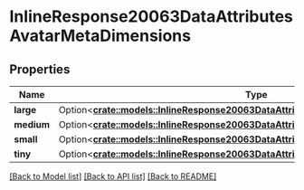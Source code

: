 # InlineResponse20063DataAttributesAvatarMetaDimensions

## Properties

Name | Type | Description | Notes
------------ | ------------- | ------------- | -------------
**large** | Option<[**crate::models::InlineResponse20063DataAttributesAvatarMetaDimensionsLarge**](inline_response_200_63_data_attributes_avatar_meta_dimensions_large.md)> |  | [optional]
**medium** | Option<[**crate::models::InlineResponse20063DataAttributesAvatarMetaDimensionsLarge**](inline_response_200_63_data_attributes_avatar_meta_dimensions_large.md)> |  | [optional]
**small** | Option<[**crate::models::InlineResponse20063DataAttributesAvatarMetaDimensionsSmall**](inline_response_200_63_data_attributes_avatar_meta_dimensions_small.md)> |  | [optional]
**tiny** | Option<[**crate::models::InlineResponse20063DataAttributesAvatarMetaDimensionsLarge**](inline_response_200_63_data_attributes_avatar_meta_dimensions_large.md)> |  | [optional]

[[Back to Model list]](../README.md#documentation-for-models) [[Back to API list]](../README.md#documentation-for-api-endpoints) [[Back to README]](../README.md)


